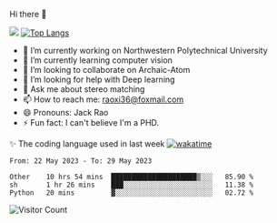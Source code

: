 Hi there 👋

![](https://github-readme-stats.vercel.app/api?username=ZhiboRao)
[![Top Langs](https://github-readme-stats.vercel.app/api/top-langs/?username=ZhiboRao&layout=compact)](https://github.com/anuraghazra/github-readme-stats)

- 🔭 I’m currently working on Northwestern Polytechnical University
- 🌱 I’m currently learning computer vision
- 👯 I’m looking to collaborate on Archaic-Atom
- 🤔 I’m looking for help with Deep learning
- 💬 Ask me about stereo matching
- 📫 How to reach me: raoxi36@foxmail.com
- 😄 Pronouns: Jack Rao
- ⚡ Fun fact: I can't believe I'm a PHD.

✨ The coding language used in last week [![wakatime](https://wakatime.com/badge/user/51ec5ec7-4742-4243-9eea-732ade32c0b7.svg)](https://wakatime.com/@51ec5ec7-4742-4243-9eea-732ade32c0b7)
<!--START_SECTION:waka-->

```text
From: 22 May 2023 - To: 29 May 2023

Other    10 hrs 54 mins  █████████████████████▒░░░   85.90 %
sh       1 hr 26 mins    ███░░░░░░░░░░░░░░░░░░░░░░   11.38 %
Python   20 mins         ▓░░░░░░░░░░░░░░░░░░░░░░░░   02.72 %
```

<!--END_SECTION:waka-->

![Visitor Count](https://profile-counter.glitch.me/Raohaocheng/count.svg)
